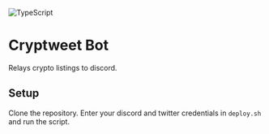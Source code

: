 ![TypeScript](http://vectorlogo4u.com/wp-content/uploads/2016/06/twitter-icon-vector.png)
# Cryptweet Bot
Relays crypto listings to discord.

## Setup
Clone the repository. Enter your discord and twitter credentials in `deploy.sh` and run the script.